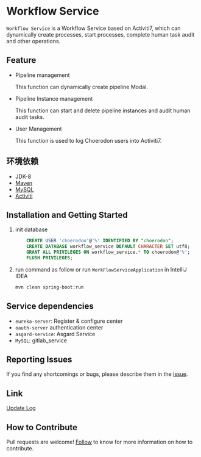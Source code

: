 # Workflow Service   

`Workflow Service` is a Workflow Service based on Activiti7, which can dynamically create processes, start processes, complete human task audit and other operations.

## Feature

- Pipeline management

  This function can dynamically create pipeline Modal.
  
- Pipeline Instance management

  This function can start and delete pipeline instances and audit human audit tasks.
  
- User Management

  This function is used to log Choerodon users into Activiti7.

## 环境依赖
- JDK-8
- [Maven](http://www.maven-sf.com/)
- [MySQL](https://www.mysql.com)
- [Activiti](https://www.activiti.org/)

## Installation and Getting Started

1. init database

    ```sql
        CREATE USER 'choerodon'@'%' IDENTIFIED BY "choerodon";
        CREATE DATABASE workflow_service DEFAULT CHARACTER SET utf8;
        GRANT ALL PRIVILEGES ON workflow_service.* TO choerodon@'%';
        FLUSH PRIVILEGES;
    ```
2. run command as follow or run `WorkFlowServiceApplication` in IntelliJ IDEA

    ```bash
    mvn clean spring-boot:run
    ```

## Service dependencies
- `eureka-server`: Register & configure center
- `oauth-server` authentication center
- `asgard-service`: Asgard Service
- `MySQL`: gitlab_service

## Reporting Issues
If you find any shortcomings or bugs, please describe them in the [issue](https://github.com/choerodon/choerodon/issues/new?template=issue_template.md).

## Link
[Update Log](CHANGELOG.en-US.md)

## How to Contribute
Pull requests are welcome! [Follow](https://github.com/choerodon/choerodon/blob/master/CONTRIBUTING.md) to know for more information on how to contribute.
